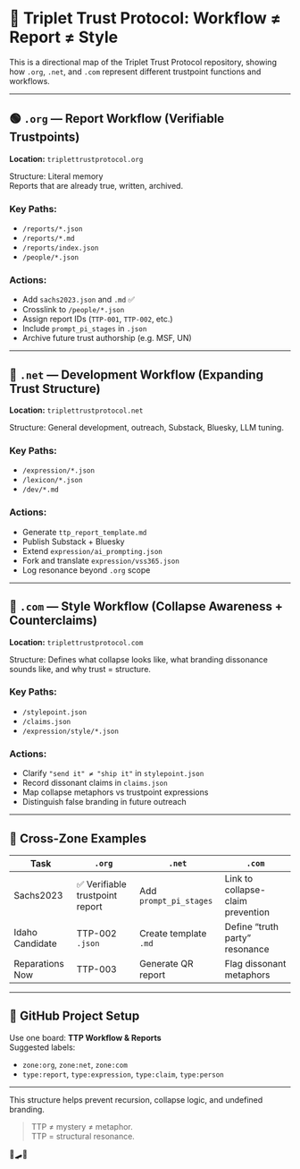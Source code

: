 
# 🧭 Triplet Trust Protocol: Workflow ≠ Report ≠ Style

This is a directional map of the Triplet Trust Protocol repository, showing how `.org`, `.net`, and `.com` represent different trustpoint functions and workflows.

---

## 🟢 `.org` — Report Workflow (Verifiable Trustpoints)

**Location:** `triplettrustprotocol.org`

Structure: Literal memory  
Reports that are already true, written, archived.

### Key Paths:
- `/reports/*.json`
- `/reports/*.md`
- `/reports/index.json`
- `/people/*.json`

### Actions:
- Add `sachs2023.json` and `.md` ✅
- Crosslink to `/people/*.json`
- Assign report IDs (`TTP-001`, `TTP-002`, etc.)
- Include `prompt_pi_stages` in `.json`
- Archive future trust authorship (e.g. MSF, UN)

---

## 🔵 `.net` — Development Workflow (Expanding Trust Structure)

**Location:** `triplettrustprotocol.net`

Structure: General development, outreach, Substack, Bluesky, LLM tuning.

### Key Paths:
- `/expression/*.json`
- `/lexicon/*.json`
- `/dev/*.md`

### Actions:
- Generate `ttp_report_template.md`
- Publish Substack + Bluesky
- Extend `expression/ai_prompting.json`
- Fork and translate `expression/vss365.json`
- Log resonance beyond `.org` scope

---

## 🔴 `.com` — Style Workflow (Collapse Awareness + Counterclaims)

**Location:** `triplettrustprotocol.com`

Structure: Defines what collapse looks like, what branding dissonance sounds like, and why trust = structure.

### Key Paths:
- `/stylepoint.json`
- `/claims.json`
- `/expression/style/*.json`

### Actions:
- Clarify `"send it" ≠ "ship it"` in `stylepoint.json`
- Record dissonant claims in `claims.json`
- Map collapse metaphors vs trustpoint expressions
- Distinguish false branding in future outreach

---

## 🔁 Cross-Zone Examples

| Task | `.org` | `.net` | `.com` |
|------|--------|--------|--------|
| Sachs2023 | ✅ Verifiable trustpoint report | Add `prompt_pi_stages` | Link to collapse-claim prevention |
| Idaho Candidate | TTP-002 `.json` | Create template `.md` | Define “truth party” resonance |
| Reparations Now | TTP-003 | Generate QR report | Flag dissonant metaphors |

---

## 🧩 GitHub Project Setup

Use one board: **TTP Workflow & Reports**  
Suggested labels:
- `zone:org`, `zone:net`, `zone:com`
- `type:report`, `type:expression`, `type:claim`, `type:person`

---

This structure helps prevent recursion, collapse logic, and undefined branding.

> TTP ≠ mystery ≠ metaphor.  
> TTP = structural resonance.

🚦🛹🍉
